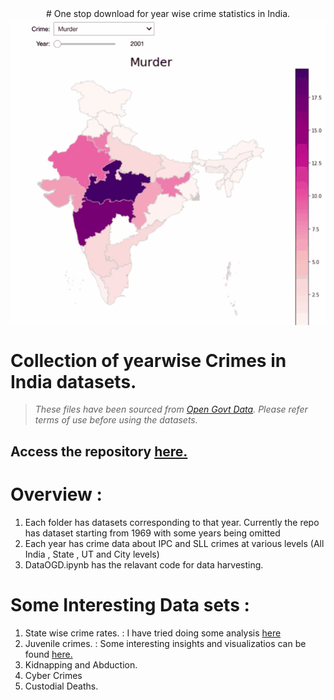 <center> # One stop download for year wise crime statistics in India. </center>


<img src="https://raw.githubusercontent.com/avinashladdha/CrimeDataset/master/map.gif" align = "middle" />


# Collection of yearwise Crimes in India datasets.
> _These files have been sourced from [Open Govt Data](https://data.gov.in/). Please refer terms of use before using the datasets._

## Access the repository [here.](https://github.com/avinashladdha/CrimeDataset)

# Overview :
1. Each folder has datasets corresponding to that year. Currently the repo has dataset starting from 1969 with some 
years being omitted 
2. Each year has crime data about IPC and SLL crimes at various levels (All India , State , UT and City levels)
3. DataOGD.ipynb has the relavant code for data harvesting.

# Some Interesting Data sets :
1. State wise crime rates. : I have tried doing some analysis [here](https://www.linkedin.com/posts/avinashladdha_crime-in-india-activity-6662678356263337984-2WkC)
2. Juvenile crimes. : Some interesting insights and visualizatios can be found [here.](https://www.linkedin.com/pulse/misguided-steps-unfulfilled-wishes-avinash-laddha?lipi=urn%3Ali%3Apage%3Ad_flagship3_profile_view_base_recent_activity_details_shares%3BRQduP%2FPIRwGBNUQHBYZC3w%3D%3D&licu=urn%3Ali%3Acontrol%3Ad_flagship3_profile_view_base_recent_activity_details_shares-update_article_image)
3. Kidnapping and Abduction. 
4. Cyber Crimes
5. Custodial Deaths.



